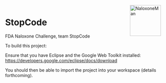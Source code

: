 <img src="https://cdn.rawgit.com/baitisj/StopCode/master/images/naloxone.svg" alt="NaloxoneMan" width="100" height="100" align="right" margin="0px 0px 10px 10px"/>

# StopCode 
FDA Naloxone Challenge, team StopCode


To build this project:

Ensure that you have Eclipse and the Google Web Toolkit installed:
https://developers.google.com/eclipse/docs/download

You should then be able to import the project into your workspace (details forthcoming).
